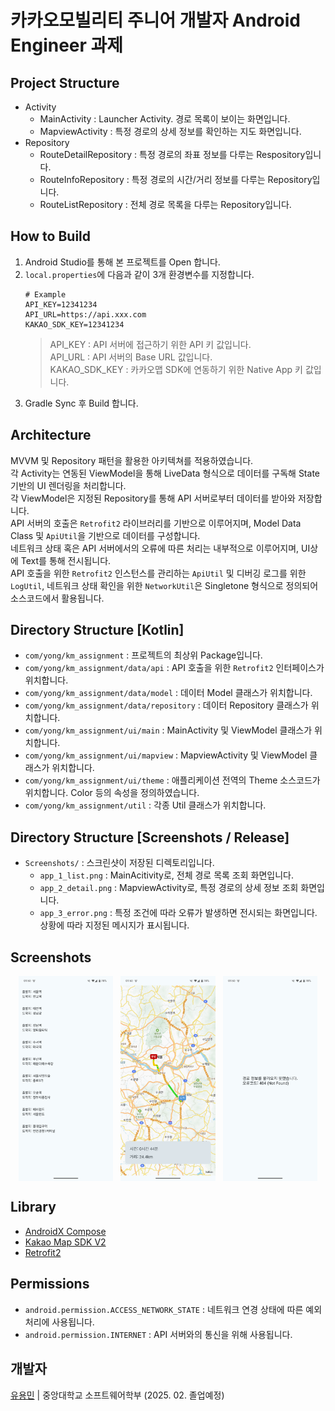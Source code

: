 # 카카오모빌리티 주니어 개발자 Android Engineer 과제

## Project Structure
- Activity
	- MainActivity : Launcher Activity. 경로 목록이 보이는 화면입니다.
	- MapviewActivity : 특정 경로의 상세 정보를 확인하는 지도 화면입니다.
- Repository
	- RouteDetailRepository : 특정 경로의 좌표 정보를 다루는 Respository입니다.
	- RouteInfoRepository : 특정 경로의 시간/거리 정보를 다루는 Repository입니다.
	- RouteListRepository : 전체 경로 목록을 다루는 Repository입니다.

## How to Build
1. Android Studio를 통해 본 프로젝트를 Open 합니다.
2. `local.properties`에 다음과 같이 3개 환경변수를 지정합니다.
	```
	# Example
	API_KEY=12341234
	API_URL=https://api.xxx.com
	KAKAO_SDK_KEY=12341234
	```
	> API_KEY : API 서버에 접근하기 위한 API 키 값입니다.<br/>
	> API_URL : API 서버의 Base URL 값입니다.<br/>
	> KAKAO_SDK_KEY : 카카오맵 SDK에 연동하기 위한 Native App 키 값입니다.
3. Gradle Sync 후 Build 합니다.

## Architecture
MVVM 및 Repository 패턴을 활용한 아키텍쳐를 적용하였습니다.<br/>
각 Activity는 연동된 ViewModel을 통해 LiveData 형식으로 데이터를 구독해 State 기반의 UI 렌더링을 처리합니다.<br/>
각 ViewModel은 지정된 Repository를 통해 API 서버로부터 데이터를 받아와 저장합니다.<br/>
API 서버의 호출은 `Retrofit2` 라이브러리를 기반으로 이루어지며, Model Data Class 및 `ApiUtil`을 기반으로 데이터를 구성합니다. <br/>
네트워크 상태 혹은 API 서버에서의 오류에 따른 처리는 내부적으로 이루어지며, UI상에 Text를 통해 전시됩니다.<br/>
API 호출을 위한 `Retrofit2` 인스턴스를 관리하는 `ApiUtil` 및 디버깅 로그를 위한 `LogUtil`, 네트워크 상태 확인을 위한 `NetworkUtil`은 Singletone 형식으로 정의되어 소스코드에서 활용됩니다.

## Directory Structure [Kotlin]
- `com/yong/km_assignment` : 프로젝트의 최상위 Package입니다.
- `com/yong/km_assignment/data/api` : API 호출을 위한 `Retrofit2` 인터페이스가 위치합니다.
- `com/yong/km_assignment/data/model` : 데이터 Model 클래스가 위치합니다.
- `com/yong/km_assignment/data/repository` : 데이터 Repository 클래스가 위치합니다.
- `com/yong/km_assignment/ui/main` : MainActivity 및 ViewModel 클래스가 위치합니다.
- `com/yong/km_assignment/ui/mapview` : MapviewActivity 및 ViewModel 클래스가 위치합니다.
- `com/yong/km_assignment/ui/theme` : 애플리케이션 전역의 Theme 소스코드가 위치합니다. Color 등의 속성을 정의하였습니다.
- `com/yong/km_assignment/util` : 각종 Util 클래스가 위치합니다.

## Directory Structure [Screenshots / Release]
- `Screenshots/` : 스크린샷이 저장된 디렉토리입니다.
	- `app_1_list.png` : MainAcitivity로, 전체 경로 목록 조회 화면입니다.
	- `app_2_detail.png` : MapviewActivity로, 특정 경로의 상세 정보 조회 화면입니다.
	- `app_3_error.png` : 특정 조건에 따라 오류가 발생하면 전시되는 화면입니다. 상황에 따라 지정된 메시지가 표시됩니다.

## Screenshots
<div style="display: flex; flex-direction: row; justify-content: space-evenly">
	<img src="Screenshots/app_1_list.png" width="30%">
	<img src="Screenshots/app_2_detail.png" width="30%">
	<img src="Screenshots/app_3_error.png" width="30%">
</div>

## Library
- [AndroidX Compose](https://developer.android.com/jetpack/androidx/releases/compose)
- [Kakao Map SDK V2](https://apis.map.kakao.com/android_v2/)
- [Retrofit2](https://square.github.io/retrofit/)

## Permissions
- `android.permission.ACCESS_NETWORK_STATE` : 네트워크 연경 상태에 따른 예외처리에 사용됩니다.
- `android.permission.INTERNET` : API 서버와의 통신을 위해 사용됩니다.

## 개발자

[유용민](https://github.com/yymin1022) | 중앙대학교 소프트웨어학부 (2025. 02. 졸업예정)
